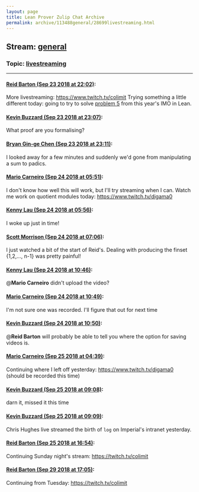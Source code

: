 ```yaml
---
layout: page
title: Lean Prover Zulip Chat Archive 
permalink: archive/113488general/28699livestreaming.html
---
```


## Stream: [general](index.html)
### Topic: [livestreaming](28699livestreaming.html)

---

#### [Reid Barton (Sep 23 2018 at 22:02)](https://leanprover.zulipchat.com/#narrow/stream/113488-general/topic/livestreaming/near/134489511):
More livestreaming: https://www.twitch.tv/colimit
Trying something a little different today: going to try to solve [problem 5](https://artofproblemsolving.com/wiki/index.php?title=2018_IMO_Problems/Problem_5) from this year's IMO in Lean.

#### [Kevin Buzzard (Sep 23 2018 at 23:07)](https://leanprover.zulipchat.com/#narrow/stream/113488-general/topic/livestreaming/near/134491432):
What proof are you formalising?

#### [Bryan Gin-ge Chen (Sep 23 2018 at 23:11)](https://leanprover.zulipchat.com/#narrow/stream/113488-general/topic/livestreaming/near/134491543):
I looked away for a few minutes and suddenly we'd gone from manipulating a sum to padics.

#### [Mario Carneiro (Sep 24 2018 at 05:51)](https://leanprover.zulipchat.com/#narrow/stream/113488-general/topic/livestreaming/near/134502883):
I don't know how well this will work, but I'll try streaming when I can. Watch me work on quotient modules today: https://www.twitch.tv/digama0

#### [Kenny Lau (Sep 24 2018 at 05:56)](https://leanprover.zulipchat.com/#narrow/stream/113488-general/topic/livestreaming/near/134503027):
I woke up just in time!

#### [Scott Morrison (Sep 24 2018 at 07:06)](https://leanprover.zulipchat.com/#narrow/stream/113488-general/topic/livestreaming/near/134505295):
I just watched a bit of the start of Reid's. Dealing with producing the finset {1,2,..., n-1} was pretty painful!

#### [Kenny Lau (Sep 24 2018 at 10:46)](https://leanprover.zulipchat.com/#narrow/stream/113488-general/topic/livestreaming/near/134513687):
@**Mario Carneiro** didn't upload the video?

#### [Mario Carneiro (Sep 24 2018 at 10:49)](https://leanprover.zulipchat.com/#narrow/stream/113488-general/topic/livestreaming/near/134513776):
I'm not sure one was recorded. I'll figure that out for next time

#### [Kevin Buzzard (Sep 24 2018 at 10:50)](https://leanprover.zulipchat.com/#narrow/stream/113488-general/topic/livestreaming/near/134513850):
@**Reid Barton**  will probably be able to tell you where the option for saving videos is.

#### [Mario Carneiro (Sep 25 2018 at 04:39)](https://leanprover.zulipchat.com/#narrow/stream/113488-general/topic/livestreaming/near/134569913):
Continuing where I left off yesterday: https://www.twitch.tv/digama0 (should be recorded this time)

#### [Kevin Buzzard (Sep 25 2018 at 09:08)](https://leanprover.zulipchat.com/#narrow/stream/113488-general/topic/livestreaming/near/134579076):
darn it, missed it this time

#### [Kevin Buzzard (Sep 25 2018 at 09:09)](https://leanprover.zulipchat.com/#narrow/stream/113488-general/topic/livestreaming/near/134579092):
Chris Hughes live streamed the birth of `log` on Imperial's intranet yesterday.

#### [Reid Barton (Sep 25 2018 at 16:54)](https://leanprover.zulipchat.com/#narrow/stream/113488-general/topic/livestreaming/near/134602258):
Continuing Sunday night's stream: https://twitch.tv/colimit

#### [Reid Barton (Sep 29 2018 at 17:05)](https://leanprover.zulipchat.com/#narrow/stream/113488-general/topic/livestreaming/near/134885604):
Continuing from Tuesday: https://twitch.tv/colimit

